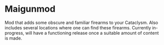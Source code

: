 # Maigunmod
Mod that adds some obscure and familiar firearms to your Cataclysm.
Also includes several locations where one can find these firearms.
Currently in-progress, will have a functioning release once a suitable amount of content is made.
